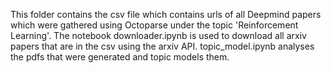 This folder contains the csv file which contains urls of all Deepmind papers which were gathered using Octoparse under the topic 'Reinforcement Learning'. The notebook downloader.ipynb is used to download all arxiv papers that are in the csv using the arxiv API. topic_model.ipynb analyses the pdfs that were generated and topic models them.